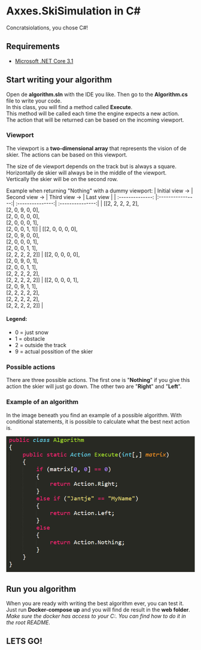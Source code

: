 # Axxes.SkiSimulation in C#
Concratsiolations, you chose C#!

## Requirements
* [Microsoft .NET Core 3.1](https://dotnet.microsoft.com/download/dotnet-core/3.1)
## Start writing your algorithm
Open de **algorithm.sln** with the IDE you like. 
Then go to the **Algorithm.cs** file to write your code.  
In this class, you will find a method called **Execute**.  
This method will be called each time the engine expects a new action.  
The action that will be returned can be based on the incoming viewport. 

### Viewport
The viewport is a **two-dimensional array** that represents the vision of de skier. The actions can be based on this viewport.

The size of de viewport depends on the track but is always a square.   
Horizontally de skier will always be in the middle of the viewport.  
Vertically the skier will be on the second row.  

Example when returning "Nothing" with a dummy viewport:
| Initial view ->  | Second view ->   | Third view ->    | Last view        |
| :--------------: |:----------------:| :---------------:| :---------------:|
| [[2, 2, 2, 2, 2], <br> [2, 0, 9, 0, 0], <br> [2, 0, 0, 0, 0], <br> [2, 0, 0, 0, 1], <br> [2, 0, 0, 1, 1]] | [[2, 0, 0, 0, 0], <br> [2, 0, 9, 0, 0], <br> [2, 0, 0, 0, 1], <br> [2, 0, 0, 1, 1], <br> [2, 2, 2, 2, 2]] | [[2, 0, 0, 0, 0], <br> [2, 0, 9, 0, 1], <br> [2, 0, 0, 1, 1], <br> [2, 2, 2, 2, 2], <br> [2, 2, 2, 2, 2]] | [[2, 0, 0, 0, 1], <br> [2, 0, 9, 1, 1], <br> [2, 2, 2, 2, 2], <br> [2, 2, 2, 2, 2], <br> [2, 2, 2, 2, 2]] |

#### Legend:
* 0 = just snow
* 1 = obstacle
* 2 = outside the track
* 9 = actual possition of the skier

### Possible actions
There are three possible actions. The first one is "**Nothing**" if you give this action the skier will just go down. The other two are "**Right**" and "**Left**".

### Example of an algorithm
In the image beneath you find an example of a possible algorithm.
With conditional statements, it is possible to calculate what the best next action is.  

![Example of algorithm](/img/Example_Csharp.PNG)

## Run you algorithm
When you are ready with writing the best algorithm ever, you can test it.
Just run **Docker-compose up** and you will find de result in the **web folder**.  
*Make sure the docker has access to your C:. You can find how to do it in the root README.*

## LETS GO!